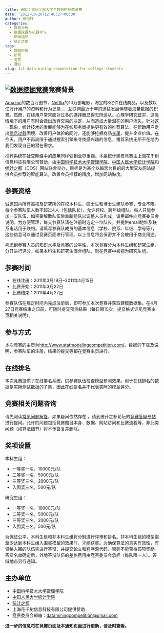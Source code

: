 ```yaml
---
title: 通知：首届全国大学生数据挖掘邀请赛
date: '2011-03-20T12:46:27+00:00'
author: 邱怡轩
categories:
  - 数据分析
  - 数据挖掘与机器学习
  - 新闻通知
  - 统计之都
tags:
  - 数据挖掘
  - 新闻
  - 竞赛
  - 通知
slug: 1st-data-mining-competetion-for-college-students
---
```


## [![](https://cos.name/wp-content/uploads/2011/03/DataMiningCompetetion.png "数据挖掘竞赛")](https://cos.name/wp-content/uploads/2011/03/DataMiningCompetetion.png)竞赛背景

<a href="http://www.yuanhuaibin.com/?p=727" target="_blank">Amazon</a>的数百万图书，<a href="http://en.wikipedia.org/wiki/Netflix_Prize" target="_blank">Netflix</a>的10万部电影，淘宝的8亿件在线商品，以及数以亿万计用户的资料和行为记录……互联网最近十年的迅猛发展伴随着海量数据的积累。然而，在线用户常常面对过多的选择而显得无所适从。心理学研究证实，这类情境下的用户有时会做出放弃交易的决定，从而造成大量潜在的用户流失。针对这一现象，统计技术的发展能够为在线服务商提供更有效的推荐算法，在帮助用户走出<a href="http://www.columbia.edu/%7Ess957/whenchoice.html" target="_blank">信息过载</a>困境、改善用户体验的同时，还能够挖掘商品<a href="http://en.wikipedia.org/wiki/Long_Tail" target="_blank">长尾</a>、提升企业价值。在今天，用户不再局限于通过搜索引擎来寻找感兴趣的信息，推荐系统无所不在地为我们发现自己的潜在需求。

推荐系统在社交网络中的应用同样受到业界重视。本届统计建模竞赛由上海花千树信息科技有限公司赞助，由<a href="http://stat.ustc.edu.cn/" target="_blank">中国科学技术大学管理学院</a>、<a href="http://stat.ruc.edu.cn/cn/" target="_blank">中国人民大学统计学院</a>和<a href="../" target="_blank">统计之都</a>（COS）网站联合举办，目标是为某个以婚恋为目的的大型交友网站提供会员推荐的智能算法，改善会员推荐的精度，增加网站黏度。

## 参赛资格

诚邀国内所有高校及研究所的在校本科生、硕士生和博士生组队参赛，专业不限。每个参赛队伍人数不超过4人（包括队长），允许跨校、跨年级组队。每人只能参加一支队伍，如需要解散队伍后重新组队以调整人员构成，请用邮件向竞赛委员会说明。为方便管理，每支参赛队请在注册时选定一位队长，并提供email地址及联系电话用于联络。请填写参赛队成员的基本信息（学校、院系、年级、学号等），这些信息可以通过竞赛页面进行管理。以上信息将会保密并不会被用于商业用途。

考虑到参赛人员的知识水平及竞赛的公平性，本次竞赛分为本科生组和研究生组，分开进行评分。如果本科生和研究生混合组队，则在竞赛中被视为研究生组。

## 参赛时间

  * 在线注册：2011年3月19日~2011年4月15日
  * 比赛开始：2011年3月22日
  * 比赛结束：2011年4月27日

参赛队伍在规定时间内完成注册后，即可参加本次竞赛并获取建模数据集。在4月27日竞赛结束之日前，可随时提交预测结果（每日限10次，提交格式详见竞赛主页相关说明）。

## 参与方式

本次竞赛的主页为<a href="http://www.statmodelingcompetition.com/" target="_blank">http://www.statmodelingcompetition.com/</a>。数据的下载及说明，参赛队伍的注册，结果的提交等都在竞赛主页进行。

## 在线排名

本次竞赛提供了在线排名系统，供参赛队伍检查模型预测效果。用于在线排名的数据是实际测试数据的子集，因此在线排名并不代表实际的模型评分。

## 竞赛相关问题咨询

请先阅读<a title="常见问题解答" href="http://www.statmodelingcompetition.com/faq.html" target="_blank">常见问题解答</a>，如果疑问依然存在 ，请到统计之都论坛的<a href="https://cos.name/cn/topic/103779" target="_blank">竞赛答疑专帖</a>进行提问。允许的问题包括竞赛题目本身、数据、网站访问和比赛流程等，非此类问题（如算法细节）将不予答复并删除。

## 奖项设置

本科生组：

  * 一等奖一名，10000元/队
  * 二等奖一名，5000元/队
  * 三等奖三名，2000元/队
  * 入围奖三名，500元/队

研究生组：

  * 一等奖一名，10000元/队
  * 二等奖一名，5000元/队
  * 三等奖三名，2000元/队
  * 入围奖三名，500元/队

为保证公平，本科生组和非本科生组将分别进行评审和排名。非本科生组的模型需至少达到本科生组入围奖模型的效果时，才能获奖。为确保算法的真实有效性，有资格入围的队伍需进行答辩，并提交论文和程序源代码，否则不能获得该项奖励。答辩名单确定后，外地答辩队伍的差旅费用由竞赛委员会承担（每队限一人）。答辩地点另行通知。

## 主办单位

  * <a href="http://stat.ustc.edu.cn/" target="_blank">中国科学技术大学管理学院</a>
  * <a href="http://stat.ruc.edu.cn/cn/" target="_blank">中国人民大学统计学院</a>
  * <a href="https://cos.name/" target="_blank">统计之都</a>
  * 上海花千树信息科技有限公司提供赞助
  * 竞赛委员会邮箱：<a href="mailto:dataminingcompetition@gmail.com" target="_blank">dataminingcompetition@gmail.com</a>

**进一步的信息将在竞赛页面及本通知页面进行更新，请及时查看。**

